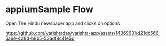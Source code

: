 # appiumSample Flow


Open The Hindu newspaper app and clicks on options



https://github.com/varishtadas/varishta-app/assets/14369631/d21dd566-5a6e-428d-b8b5-53adf8c41e5d

